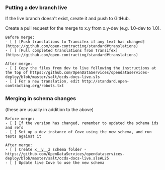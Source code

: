 ### Putting a dev branch live

If the live branch doesn't exist, create it and push to GitHub. 

Create a pull request for the merge to x.y from x.y-dev (e.g. 1.0-dev to 1.0).

```
Before merge:
- [ ] [Push translations to Transifex if any text has changed](https://github.com/open-contracting/standard#translations)
- [ ] [Pull completed translations from Transifex](https://github.com/open-contracting/standard#translations)

After merge:
- [ ] Copy the files from dev to live following the instructions at the top of https://github.com/OpenDataServices/opendataservices-deploy/blob/master/salt/ocds-docs-live.sls
- [ ] For a new translation, edit http://standard.open-contracting.org/robots.txt
```

### Merging in schema changes

(these are usually in addition to the above)

```
Before merge:
- [ ] If the version has changed, remember to updated the schema ids and refs
- [ ] Set up a dev instance of Cove using the new schema, and run tests against it

After merge:
- [ ] Create x__y__z schema folder - https://github.com/OpenDataServices/opendataservices-deploy/blob/master/salt/ocds-docs-live.sls#L25
- [ ] Update live Cove to use the new schema

```
